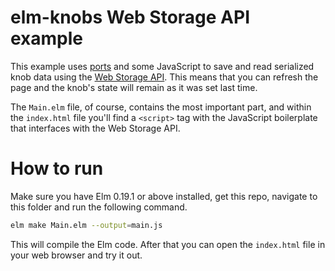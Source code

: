# elm-knobs Web Storage API example

This example uses [ports][ports] and some JavaScript to save and read serialized
knob data using the [Web Storage API][webstorage]. This means that you can
refresh the page and the knob's state will remain as it was set last time.

The `Main.elm` file, of course, contains the most important part, and within the
`index.html` file you'll find a `<script>` tag with the JavaScript boilerplate
that interfaces with the Web Storage API.

[ports]: https://github.com/evancz/guide.elm-lang.org/blob/a6030f9968724629c374b936c552d2b8d2b30f31/book/interop/ports.md
[webstorage]: https://developer.mozilla.org/en-US/docs/Web/API/Web_Storage_API

# How to run

Make sure you have Elm 0.19.1 or above installed, get this repo, navigate to
this folder and run the following command.

```sh
elm make Main.elm --output=main.js
```

This will compile the Elm code. After that you can open the `index.html` file in
your web browser and try it out.
